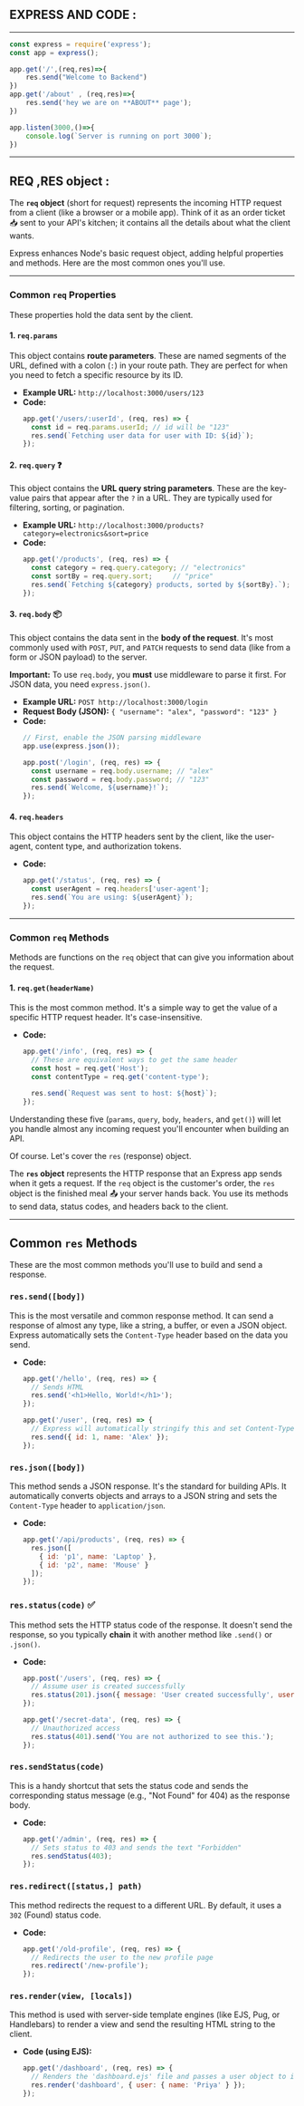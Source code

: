 ## EXPRESS AND CODE : 
--- 
``` javascript
const express = require('express');
const app = express();

app.get('/',(req,res)=>{
    res.send("Welcome to Backend")
})
app.get('/about' , (req,res)=>{
    res.send('hey we are on **ABOUT** page');
})

app.listen(3000,()=>{
    console.log(`Server is running on port 3000`);
})
``` 
---
## REQ ,RES object : 

The **`req` object** (short for request) represents the incoming HTTP request from a client (like a browser or a mobile app). Think of it as an order ticket 📥 sent to your API's kitchen; it contains all the details about what the client wants.

Express enhances Node's basic request object, adding helpful properties and methods. Here are the most common ones you'll use.

-----

###  Common `req` Properties

These properties hold the data sent by the client.

#### 1\. `req.params`

This object contains **route parameters**. These are named segments of the URL, defined with a colon (`:`) in your route path. They are perfect for when you need to fetch a specific resource by its ID.

  * **Example URL:** `http://localhost:3000/users/123`
  * **Code:**
    ```javascript
    app.get('/users/:userId', (req, res) => {
      const id = req.params.userId; // id will be "123"
      res.send(`Fetching user data for user with ID: ${id}`);
    });
    ```

#### 2\. `req.query` ❓

This object contains the **URL query string parameters**. These are the key-value pairs that appear after the `?` in a URL. They are typically used for filtering, sorting, or pagination.

  * **Example URL:** `http://localhost:3000/products?category=electronics&sort=price`
  * **Code:**
    ```javascript
    app.get('/products', (req, res) => {
      const category = req.query.category; // "electronics"
      const sortBy = req.query.sort;     // "price"
      res.send(`Fetching ${category} products, sorted by ${sortBy}.`);
    });
    ```

#### 3\. `req.body` 📦

This object contains the data sent in the **body of the request**. It's most commonly used with `POST`, `PUT`, and `PATCH` requests to send data (like from a form or JSON payload) to the server.

**Important:** To use `req.body`, you **must** use middleware to parse it first. For JSON data, you need `express.json()`.

  * **Example URL:** `POST http://localhost:3000/login`
  * **Request Body (JSON):** `{ "username": "alex", "password": "123" }`
  * **Code:**
    ```javascript
    // First, enable the JSON parsing middleware
    app.use(express.json());

    app.post('/login', (req, res) => {
      const username = req.body.username; // "alex"
      const password = req.body.password; // "123"
      res.send(`Welcome, ${username}!`);
    });
    ```

#### 4\. `req.headers`

This object contains the HTTP headers sent by the client, like the user-agent, content type, and authorization tokens.

  * **Code:**
    ```javascript
    app.get('/status', (req, res) => {
      const userAgent = req.headers['user-agent'];
      res.send(`You are using: ${userAgent}`);
    });
    ```

-----

###  Common `req` Methods

Methods are functions on the `req` object that can give you information about the request.

#### 1\. `req.get(headerName)`

This is the most common method. It's a simple way to get the value of a specific HTTP request header. It's case-insensitive.

  * **Code:**
    ```javascript
    app.get('/info', (req, res) => {
      // These are equivalent ways to get the same header
      const host = req.get('Host'); 
      const contentType = req.get('content-type');

      res.send(`Request was sent to host: ${host}`);
    });
    ```

Understanding these five (`params`, `query`, `body`, `headers`, and `get()`) will let you handle almost any incoming request you'll encounter when building an API.

Of course. Let's cover the `res` (response) object.

The **`res` object** represents the HTTP response that an Express app sends when it gets a request. If the `req` object is the customer's order, the `res` object is the finished meal 📤 your server hands back. You use its methods to send data, status codes, and headers back to the client.

-----

## Common `res` Methods

These are the most common methods you'll use to build and send a response.

### `res.send([body])`

This is the most versatile and common response method. It can send a response of almost any type, like a string, a buffer, or even a JSON object. Express automatically sets the `Content-Type` header based on the data you send.

  * **Code:**
    ```javascript
    app.get('/hello', (req, res) => {
      // Sends HTML
      res.send('<h1>Hello, World!</h1>');
    });

    app.get('/user', (req, res) => {
      // Express will automatically stringify this and set Content-Type to application/json
      res.send({ id: 1, name: 'Alex' }); 
    });
    ```

### `res.json([body])`

This method sends a JSON response. It's the standard for building APIs. It automatically converts objects and arrays to a JSON string and sets the `Content-Type` header to `application/json`.

  * **Code:**
    ```javascript
    app.get('/api/products', (req, res) => {
      res.json([
        { id: 'p1', name: 'Laptop' },
        { id: 'p2', name: 'Mouse' }
      ]);
    });
    ```

### `res.status(code)` ✅

This method sets the HTTP status code of the response. It doesn't send the response, so you typically **chain** it with another method like `.send()` or `.json()`.

  * **Code:**
    ```javascript
    app.post('/users', (req, res) => {
      // Assume user is created successfully
      res.status(201).json({ message: 'User created successfully', userId: 123 });
    });

    app.get('/secret-data', (req, res) => {
      // Unauthorized access
      res.status(401).send('You are not authorized to see this.');
    });
    ```

### `res.sendStatus(code)`

This is a handy shortcut that sets the status code and sends the corresponding status message (e.g., "Not Found" for 404) as the response body.

  * **Code:**
    ```javascript
    app.get('/admin', (req, res) => {
      // Sets status to 403 and sends the text "Forbidden"
      res.sendStatus(403); 
    });
    ```

### `res.redirect([status,] path)`

This method redirects the request to a different URL. By default, it uses a `302` (Found) status code.

  * **Code:**
    ```javascript
    app.get('/old-profile', (req, res) => {
      // Redirects the user to the new profile page
      res.redirect('/new-profile');
    });
    ```

### `res.render(view, [locals])`

This method is used with server-side template engines (like EJS, Pug, or Handlebars) to render a view and send the resulting HTML string to the client.

  * **Code (using EJS):**
    ```javascript
    app.get('/dashboard', (req, res) => {
      // Renders the 'dashboard.ejs' file and passes a user object to it
      res.render('dashboard', { user: { name: 'Priya' } });
    });
    ```